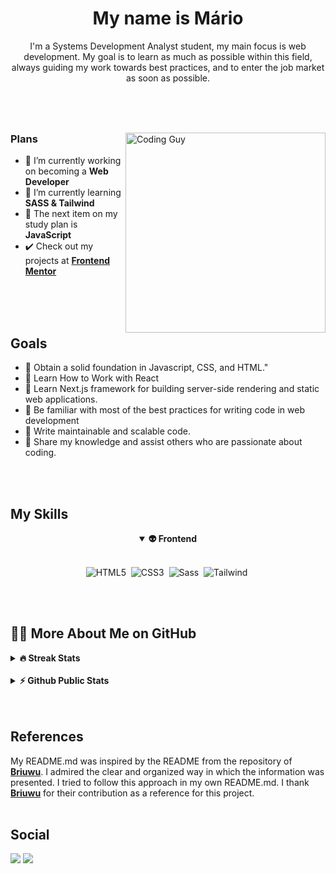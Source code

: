 
<h1 align="center">My name is Mário</h1>
<p align="center">I'm a Systems Development Analyst student, my main focus is web development. My goal is to learn as much as possible within this field, always guiding my work towards best practices, and to enter the job market as soon as possible. </p>
 
 #
 
 <br>
 <div>
 
 <img align="right" src="https://media2.giphy.com/media/qgQUggAC3Pfv687qPC/giphy.gif?cid=ecf05e47bm45ohssao7qg1x7q8q9mxey60uh58dzterwnkzt&rid=giphy.gif&ct=g" width="320"  alt="Coding Guy"/>
 


### Plans
- 🔭 I’m currently working on becoming a **Web Developer**
- 🌱 I’m currently learning **SASS & Tailwind**
- 📘 The next item on my study plan is **JavaScript**
- ✔️ Check out my projects at [**Frontend Mentor**](https://www.frontendmentor.io/profile/mvergara94)

</div>
<br>
<br>
<br>
 
 ## Goals
 
- 📑 Obtain a solid foundation in Javascript, CSS, and HTML."
- 📑 Learn How to Work with React 
- 📑 Learn Next.js framework for building server-side rendering and static web applications.
- 📑 Be familiar with most of the best practices for writing code in web development
- 📑 Write maintainable and scalable code.
- 📑 Share my knowledge and assist others who are passionate about coding.
 
<br>
<br>
 
 
 <h2>My Skills</h2>

<div align="center">
<details open>
<summary><b>👽 Frontend</b></summary>
<br>
  
![HTML5](https://img.shields.io/badge/-HTML5-E34F26?style=for-the-badge&logo=html5&logoColor=white)&nbsp;
![CSS3](https://img.shields.io/badge/-CSS3-1572B6?style=for-the-badge&logo=css3)&nbsp;
![Sass](https://img.shields.io/badge/-Sass-CC6699?style=for-the-badge&logo=sass&logoColor=white)&nbsp;
![Tailwind](https://img.shields.io/badge/-TailWind-06B6D4?style=for-the-badge&logo=tailwindcss&logoColor=white)&nbsp;

</details>
 </div>
 <br>
 <br>
 <h2>👨‍💻 More About Me on GitHub</h2>

<details>
<summary><b>🔥 Streak Stats</b></summary>
<br>
<p align="center">
<img src="http://github-readme-streak-stats.herokuapp.com?user=mvergara94&theme=radical&hide_border=true" alt="Briuwu" width="390"/>
</p>
</details>

<br>
  
<details>
<summary><b>⚡ Github Public Stats</b></summary>
<br>
<p align="center">
<img height="180em" src="https://github-readme-stats.vercel.app/api?username=mvergara94&show_icons=true&theme=synthwave&include_all_commits=true&count_private=true"/>
   <img height="180em" src="https://github-readme-stats.vercel.app/api/top-langs/?username=mvergara94&layout=compact&langs_count=6&theme=synthwave"/>
</p>
</details> 
 <br>
 <br> 
  <h2> References </h2>
  
  
  My README.md was inspired by the README from the repository of [**Briuwu**](https://github.com/Briuwu). I admired the clear and organized way in which the information was presented. I tried to follow this approach in my own README.md. I thank [**Briuwu**](https://github.com/Briuwu) for their contribution as a reference for this project.
  <br>
  <br>
  
  
 
 <h2> Social </h2>
<div> 
 <a href="https://www.linkedin.com/in/mario-henrique-cardoso-vergara-669a43210" target="_blank">
 <img src="https://img.shields.io/badge/-LinkedIn-%230077B5?style=for-the-badge&logo=linkedin&logoColor=white" target="_blank"></a>  
  <a href="https://instagram.com/vergara.m94" target="_blank"><img src="https://img.shields.io/badge/-Instagram-%23E4405F?style=for-the-badge&logo=instagram&logoColor=white" target="_blank"></a> 


</div>




